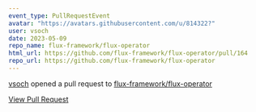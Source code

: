 ```yaml
---
event_type: PullRequestEvent
avatar: "https://avatars.githubusercontent.com/u/814322?"
user: vsoch
date: 2023-05-09
repo_name: flux-framework/flux-operator
html_url: https://github.com/flux-framework/flux-operator/pull/164
repo_url: https://github.com/flux-framework/flux-operator
---
```


<a href='https://github.com/vsoch' target='_blank'>vsoch</a> opened a pull request to <a href='https://github.com/flux-framework/flux-operator' target='_blank'>flux-framework/flux-operator</a>

<a href='https://github.com/flux-framework/flux-operator/pull/164' target='_blank'>View Pull Request</a>